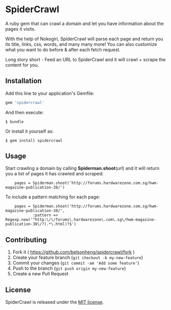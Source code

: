 # SpiderCrawl

A ruby gem that can crawl a domain and let you have information about the pages it visits. 

With the help of Nokogiri, SpiderCrawl will parse each page and return you its title, links, css, words, and many many more! You can also customize what you want to do before & after each fetch request.

Long story short - Feed an URL to SpiderCrawl and it will crawl + scrape the content for you. 

## Installation

Add this line to your application's Gemfile:

```ruby
gem 'spidercrawl'
```

And then execute:

    $ bundle

Or install it yourself as:

    $ gem install spidercrawl

## Usage

Start crawling a domain by calling __Spiderman.shoot__(*url*) and it will return you a list of pages it has crawled and scraped:

        pages = Spiderman.shoot('http://forums.hardwarezone.com.sg/hwm-magazine-publication-38/')

To include a pattern matching for each page:

        pages = Spiderman.shoot('http://forums.hardwarezone.com.sg/hwm-magazine-publication-38/',
                :pattern => Regexp.new('^http:\/\/forums\.hardwarezone\.com\.sg\/hwm-magazine-publication-38\/?(.*\.html)?$')

## Contributing

1. Fork it ( https://github.com/belsonheng/spidercrawl/fork )
2. Create your feature branch (`git checkout -b my-new-feature`)
3. Commit your changes (`git commit -am 'Add some feature'`)
4. Push to the branch (`git push origin my-new-feature`)
5. Create a new Pull Request

## License

SpiderCrawl is released under the [MIT license](https://github.com/belsonheng/spidercrawl/blob/master/LICENSE.txt).
